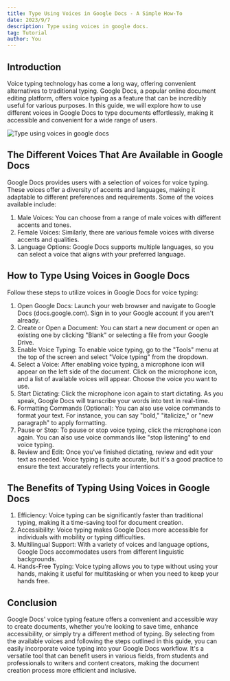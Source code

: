 ```yaml
---
title: Type Using Voices in Google Docs - A Simple How-To
date: 2023/9/7
description: Type using voices in google docs. 
tag: Tutorial
author: You
---
```


## Introduction
Voice typing technology has come a long way, offering convenient alternatives to traditional typing. Google Docs, a popular online document editing platform, offers voice typing as a feature that can be incredibly useful for various purposes. In this guide, we will explore how to use different voices in Google Docs to type documents effortlessly, making it accessible and convenient for a wide range of users.

![Type using voices in google docs](https://techidn.github.io/assets/images/upload/Type%20using%20voices%20in%20google%20docs.jpg)

## The Different Voices That Are Available in Google Docs
Google Docs provides users with a selection of voices for voice typing. These voices offer a diversity of accents and languages, making it adaptable to different preferences and requirements. Some of the voices available include:

1. Male Voices: You can choose from a range of male voices with different accents and tones.
2. Female Voices: Similarly, there are various female voices with diverse accents and qualities.
3. Language Options: Google Docs supports multiple languages, so you can select a voice that aligns with your preferred language.

## How to Type Using Voices in Google Docs
Follow these steps to utilize voices in Google Docs for voice typing:

1. Open Google Docs: Launch your web browser and navigate to Google Docs (docs.google.com). Sign in to your Google account if you aren't already.
2. Create or Open a Document: You can start a new document or open an existing one by clicking "Blank" or selecting a file from your Google Drive.
3. Enable Voice Typing: To enable voice typing, go to the "Tools" menu at the top of the screen and select "Voice typing" from the dropdown.
4. Select a Voice: After enabling voice typing, a microphone icon will appear on the left side of the document. Click on the microphone icon, and a list of available voices will appear. Choose the voice you want to use.
5. Start Dictating: Click the microphone icon again to start dictating. As you speak, Google Docs will transcribe your words into text in real-time.
6. Formatting Commands (Optional): You can also use voice commands to format your text. For instance, you can say "bold," "italicize," or "new paragraph" to apply formatting.
7. Pause or Stop: To pause or stop voice typing, click the microphone icon again. You can also use voice commands like "stop listening" to end voice typing.
8. Review and Edit: Once you've finished dictating, review and edit your text as needed. Voice typing is quite accurate, but it's a good practice to ensure the text accurately reflects your intentions.

## The Benefits of Typing Using Voices in Google Docs
1. Efficiency: Voice typing can be significantly faster than traditional typing, making it a time-saving tool for document creation.
2. Accessibility: Voice typing makes Google Docs more accessible for individuals with mobility or typing difficulties.
3. Multilingual Support: With a variety of voices and language options, Google Docs accommodates users from different linguistic backgrounds.
4. Hands-Free Typing: Voice typing allows you to type without using your hands, making it useful for multitasking or when you need to keep your hands free.

## Conclusion
Google Docs' voice typing feature offers a convenient and accessible way to create documents, whether you're looking to save time, enhance accessibility, or simply try a different method of typing. By selecting from the available voices and following the steps outlined in this guide, you can easily incorporate voice typing into your Google Docs workflow. It's a versatile tool that can benefit users in various fields, from students and professionals to writers and content creators, making the document creation process more efficient and inclusive.
